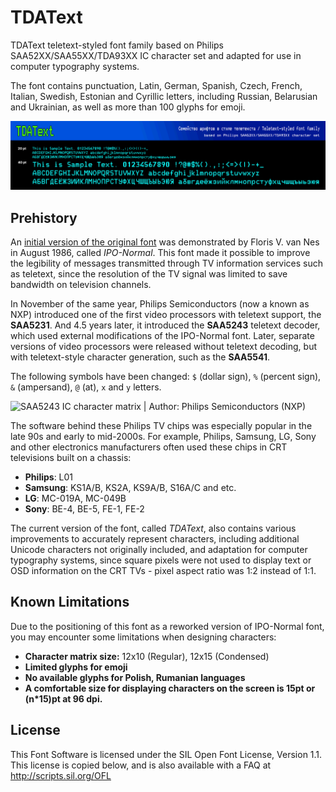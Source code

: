 # TDAText
TDAText teletext-styled font family based on Philips SAA52XX/SAA55XX/TDA93XX IC character set and adapted for use in computer typography systems.

The font contains punctuation, Latin, German, Spanish, Czech, French, Italian, Swedish, Estonian and Cyrillic letters, including Russian, Belarusian and Ukrainian, as well as more than 100 glyphs for emoji.

<img src="https://github.com/tinelix/TDAText/blob/main/documentation/images/example.png"></img>

## Prehistory

An [initial version of the original font](https://www.semanticscholar.org/paper/A-new-teletext-character-set-with-enhanced-Nes/a632eb8fbe9f4e23d09b8108d211b403da9e36c1) was demonstrated by Floris V. van Nes in August 1986, called _IPO-Normal_. This font made it possible to improve the legibility of messages transmitted through TV information services such as teletext, since the resolution of the TV signal was limited to save bandwidth on television channels. 

In November of the same year, Philips Semiconductors (now a known as NXP) introduced one of the first video processors with teletext support, the **SAA5231**. And 4.5 years later, it introduced the **SAA5243** teletext decoder, which used external modifications of the IPO-Normal font. Later, separate versions of video processors were released without teletext decoding, but with teletext-style character generation, such as the **SAA5541**.

The following symbols have been changed: `$` (dollar sign), `%` (percent sign), `&` (ampersand), `@` (at), `x` and `y` letters.

![SAA5243 IC character matrix | Author: Philips Semiconductors (NXP)](https://github.com/tinelix/TDAText/assets/76806170/0865c08f-c33e-4cf3-a7ec-4f7fa0bfc59f)

The software behind these Philips TV chips was especially popular in the late 90s and early to mid-2000s. For example, Philips, Samsung, LG, Sony and other electronics manufacturers often used these chips in CRT televisions built on a chassis:
* **Philips**: L01
* **Samsung**: KS1A/B, KS2A, KS9A/B, S16A/C and etc.
* **LG**: MC-019A, MC-049B
* **Sony**: BE-4, BE-5, FE-1, FE-2

The current version of the font, called _TDAText_, also contains various improvements to accurately represent characters, including additional Unicode characters not originally included, and adaptation for computer typography systems, since square pixels were not used to display text or OSD information on the CRT TVs - pixel aspect ratio was 1:2 instead of 1:1.

## Known Limitations

Due to the positioning of this font as a reworked version of IPO-Normal font, you may encounter some limitations when designing characters:

* **Character matrix size:** 12x10 (Regular), 12x15 (Condensed)
* **Limited glyphs for emoji**
* **No available glyphs for Polish, Rumanian languages**
* **A comfortable size for displaying characters on the screen is 15pt or (n\*15)pt at 96 dpi.**

## License
This Font Software is licensed under the SIL Open Font License, Version 1.1. This license is copied below, and is also available with a FAQ at http://scripts.sil.org/OFL

